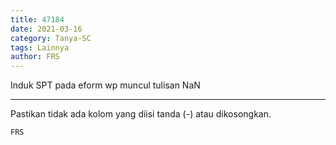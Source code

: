 ```yaml
---
title: 47184
date: 2021-03-16
category: Tanya-SC
tags: Lainnya
author: FRS
---
```


Induk SPT pada eform wp muncul tulisan NaN

---

Pastikan tidak ada kolom yang diisi tanda (-) atau dikosongkan.

`FRS`
